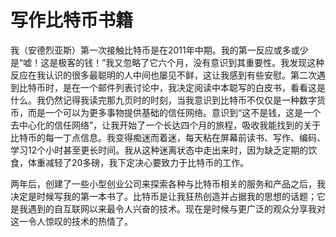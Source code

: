 # 写作比特币书籍

我（安德烈亚斯）第一次接触比特币是在2011年中期。我的第一反应或多或少是“嘘！这是极客的钱！”我又忽略了它六个月，没有意识到其重要性。我发现这种反应在我认识的很多最聪明的人中间也屡见不鲜，这让我感到有些安慰。第二次遇到比特币时，是在一个邮件列表讨论中，我决定阅读中本聪写的白皮书，看看这是什么。我仍然记得我读完那九页时的时刻，当我意识到比特币不仅仅是一种数字货币，而是一个可以为更多事物提供基础的信任网络。意识到“这不是钱，这是一个去中心化的信任网络”，让我开始了一个长达四个月的旅程，吸收我能找到的关于比特币的每一丁点信息。我变得痴迷而着迷，每天粘在屏幕前读书、写作、编码、学习12个小时甚至更长时间。我从这种迷离状态中走出来时，因为缺乏定期的饮食，体重减轻了20多磅，我下定决心要致力于比特币的工作。

两年后，创建了一些小型创业公司来探索各种与比特币相关的服务和产品之后，我决定是时候写我的第一本书了。比特币是让我狂热创造并占据我的思想的话题；它是我遇到的自互联网以来最令人兴奋的技术。现在是时候与更广泛的观众分享我对这一令人惊叹的技术的热情了。
